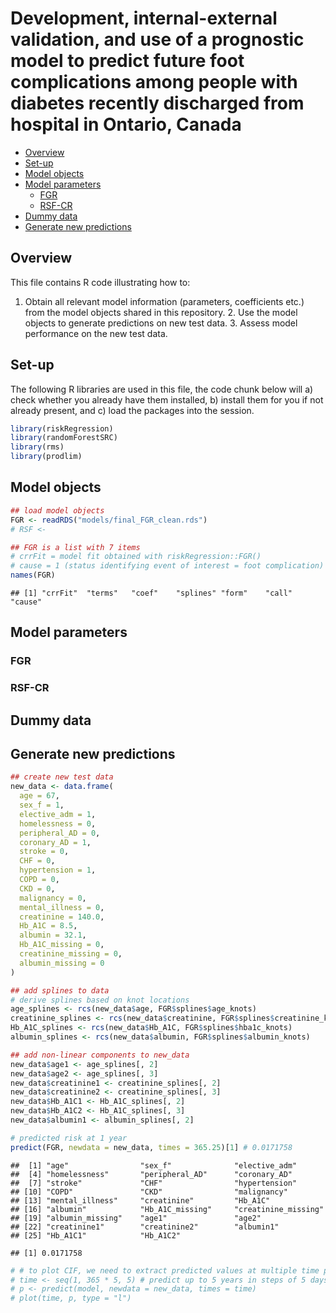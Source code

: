 Development, internal-external validation, and use of a prognostic model
to predict future foot complications among people with diabetes recently
discharged from hospital in Ontario, Canada
================

- <a href="#overview" id="toc-overview">Overview</a>
- <a href="#set-up" id="toc-set-up">Set-up</a>
- <a href="#model-objects" id="toc-model-objects">Model objects</a>
- <a href="#model-parameters" id="toc-model-parameters">Model
  parameters</a>
  - <a href="#fgr" id="toc-fgr">FGR</a>
  - <a href="#rsf-cr" id="toc-rsf-cr">RSF-CR</a>
- <a href="#dummy-data" id="toc-dummy-data">Dummy data</a>
- <a href="#generate-new-predictions"
  id="toc-generate-new-predictions">Generate new predictions</a>

## Overview

This file contains R code illustrating how to:  
1. Obtain all relevant model information (parameters, coefficients etc.)
from the model objects shared in this repository. 2. Use the model
objects to generate predictions on new test data. 3. Assess model
performance on the new test data.

## Set-up

The following R libraries are used in this file, the code chunk below
will a) check whether you already have them installed, b) install them
for you if not already present, and c) load the packages into the
session.

``` r
library(riskRegression)
library(randomForestSRC)
library(rms)
library(prodlim)
```

## Model objects

``` r
## load model objects
FGR <- readRDS("models/final_FGR_clean.rds")
# RSF <-

## FGR is a list with 7 items
# crrFit = model fit obtained with riskRegression::FGR()
# cause = 1 (status identifying event of interest = foot complication)
names(FGR)
```

    ## [1] "crrFit"  "terms"   "coef"    "splines" "form"    "call"    "cause"

## Model parameters

### FGR

### RSF-CR

## Dummy data

## Generate new predictions

``` r
## create new test data
new_data <- data.frame(
  age = 67,
  sex_f = 1,
  elective_adm = 1,
  homelessness = 0,
  peripheral_AD = 0,
  coronary_AD = 1,
  stroke = 0,
  CHF = 0,
  hypertension = 1,
  COPD = 0,
  CKD = 0,
  malignancy = 0,
  mental_illness = 0,
  creatinine = 140.0,
  Hb_A1C = 8.5,
  albumin = 32.1,
  Hb_A1C_missing = 0,
  creatinine_missing = 0,
  albumin_missing = 0
)

## add splines to data
# derive splines based on knot locations
age_splines <- rcs(new_data$age, FGR$splines$age_knots)
creatinine_splines <- rcs(new_data$creatinine, FGR$splines$creatinine_knots)
Hb_A1C_splines <- rcs(new_data$Hb_A1C, FGR$splines$hba1c_knots)
albumin_splines <- rcs(new_data$albumin, FGR$splines$albumin_knots)

## add non-linear components to new_data
new_data$age1 <- age_splines[, 2]
new_data$age2 <- age_splines[, 3]
new_data$creatinine1 <- creatinine_splines[, 2]
new_data$creatinine2 <- creatinine_splines[, 3]
new_data$Hb_A1C1 <- Hb_A1C_splines[, 2]
new_data$Hb_A1C2 <- Hb_A1C_splines[, 3]
new_data$albumin1 <- albumin_splines[, 2]

# predicted risk at 1 year
predict(FGR, newdata = new_data, times = 365.25)[1] # 0.0171758
```

    ##  [1] "age"                "sex_f"              "elective_adm"      
    ##  [4] "homelessness"       "peripheral_AD"      "coronary_AD"       
    ##  [7] "stroke"             "CHF"                "hypertension"      
    ## [10] "COPD"               "CKD"                "malignancy"        
    ## [13] "mental_illness"     "creatinine"         "Hb_A1C"            
    ## [16] "albumin"            "Hb_A1C_missing"     "creatinine_missing"
    ## [19] "albumin_missing"    "age1"               "age2"              
    ## [22] "creatinine1"        "creatinine2"        "albumin1"          
    ## [25] "Hb_A1C1"            "Hb_A1C2"

    ## [1] 0.0171758

``` r
# # to plot CIF, we need to extract predicted values at multiple time points
# time <- seq(1, 365 * 5, 5) # predict up to 5 years in steps of 5 days
# p <- predict(model, newdata = new_data, times = time)
# plot(time, p, type = "l")
```
